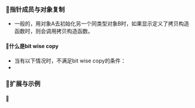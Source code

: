 ### 🐋指针成员与对象复制
- 一般的，用对象A去初始化另一个同类型对象B时，如果显示定义了拷贝构造函数时，则会调用拷贝构造函数。
#### 🍎什么是bit wise copy
- 当有以下情况时，不满足bit wise copy的条件： 
 -


### 🐋扩展与示例
#### 🍎 
